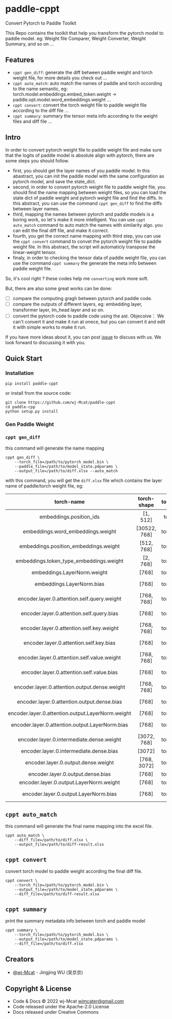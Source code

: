 # paddle-cppt

Convert Pytorch to Paddle Toolkit

This Repo contains the toolkit that help you transform the pytorch model to paddle model. eg: Weight file Comparer, Weight Converter, Weight Summary, and so on ...

## Features

* `cppt gen_diff`: generate the diff between paddle weight and torch weight file, for more details you check out ...
* `cppt auto_match`: auto match the names of paddle and torch occording to the name semantic, eg: torch.model.embeddings.embed_token.weight -> paddle.opt.model.word_embeddings.weight ...
* `cppt convert`: convert the torch weight file to paddle weight file according to the diff file ...
* `cppt summary`: summary the tensor meta info according to the weight files and diff file ...

## Intro

In order to convert pytorch weight file to paddle weight file and make sure that the logits of paddle model is absolute align with pytorch, there are some steps you should follow.

* first, you should get the layer names of you paddle model. In this abastract, you can init the paddle model with the same configuration as pytorch model, and save the state_dict.
* second, in order to convert pytorch weight file to paddle weight file, you should find the name mapping between weight files, so you can load the state dict of paddle weight and pytorch weight file and find the diffs. In this abstract, you can use the command `cppt gen_diff` to find the diffs between layer names. 
* third, mapping the names between pytorch and paddle models is a boring work, so let's make it more intelligent. You can use `cppt auto_match` command to auto match the names with similarity algo. you can edit the final diff file, and make it correct. 
* fourth, you get the correct name mapping with third step, you can use the `cppt convert` command to convet the pytorch weight file to paddle weight file. In this abstract, the script will automaticly transpose the linear-weight tensor.
* finaly, in order to checking the tensor data of paddle weight file, you can use the command `cppt summary` the generate the meta info between paddle weight file.

So, it's cool right ? these codes help me `converting` work more soft.

But, there are also some great works can be done:

- [ ] compare the computing gragh between pytorch and paddle code. 
- [ ] compare the outputs of different layers, eg: embedding layer, transformer layer, lm_head layer and so on. 
- [ ] convert the pytorch code to paddle code using the ast. Objecoive： We can't convert it and make it run at onece, but you can convert it and edit it with simple works to make it run. 

If you have more ideas about it, you can post [issue](https://github.com/wj-Mcat/paddle-cppt/issues/new) to discuss with us. We look forward to discussing it with you. 

## Quick Start

### Installation

```shell
pip install paddle-cppt
```

or install from the source code:

```shell
git clone https://github.com/wj-Mcat/paddle-cppt
cd paddle-cpp
python setup.py install
```

### Gen Paddle Weight

### `cppt gen_diff`

this command will generate the name mapping 

```shell
cppt gen_diff \
    --torch_file=/path/to/pytorch_model.bin \
    --paddle_file=/path/to/model_state.pdparams \
    --output_file=/path/to/diff.xlsx --auto_match
```
with this command, you will get the `diff.xlsx` file which contains the layer name of paddle/torch weight file, eg: 

|                     torch-name                    |  torch-shape |  torch-dtype  |   torch-type  |                 paddle-name                | paddle-shape |  paddle-dtype  |  paddle-type  |
|:-------------------------------------------------:|:------------:|:-------------:|:-------------:|:------------------------------------------:|:------------:|:--------------:|:-------------:|
| embeddings.position_ids                           | [1, 512]     | torch.int64   | embedding     | embeddings.word_embeddings.weight          | [30522, 768] | paddle.float32 | embedding     |
| embeddings.word_embeddings.weight                 | [30522, 768] | torch.float32 | embedding     | embeddings.position_embeddings.weight      | [512, 768]   | paddle.float32 | embedding     |
| embeddings.position_embeddings.weight             | [512, 768]   | torch.float32 | embedding     | embeddings.token_type_embeddings.weight    | [2, 768]     | paddle.float32 | embedding     |
| embeddings.token_type_embeddings.weight           | [2, 768]     | torch.float32 | embedding     | embeddings.layer_norm.weight               | [768]        | paddle.float32 | embedding     |
| embeddings.LayerNorm.weight                       | [768]        | torch.float32 | embedding     | embeddings.layer_norm.bias                 | [768]        | paddle.float32 | embedding     |
| embeddings.LayerNorm.bias                         | [768]        | torch.float32 | embedding     | encoder.layers.0.self_attn.q_proj.weight   | [768, 768]   | paddle.float32 | linear-weight |
| encoder.layer.0.attention.self.query.weight       | [768, 768]   | torch.float32 | linear-weight | encoder.layers.0.self_attn.q_proj.bias     | [768]        | paddle.float32 | linear-bias   |
| encoder.layer.0.attention.self.query.bias         | [768]        | torch.float32 | linear-bias   | encoder.layers.0.self_attn.k_proj.weight   | [768, 768]   | paddle.float32 | linear-weight |
| encoder.layer.0.attention.self.key.weight         | [768, 768]   | torch.float32 | linear-weight | encoder.layers.0.self_attn.k_proj.bias     | [768]        | paddle.float32 | linear-bias   |
| encoder.layer.0.attention.self.key.bias           | [768]        | torch.float32 | linear-bias   | encoder.layers.0.self_attn.v_proj.weight   | [768, 768]   | paddle.float32 | linear-weight |
| encoder.layer.0.attention.self.value.weight       | [768, 768]   | torch.float32 | linear-weight | encoder.layers.0.self_attn.v_proj.bias     | [768]        | paddle.float32 | linear-bias   |
| encoder.layer.0.attention.self.value.bias         | [768]        | torch.float32 | linear-bias   | encoder.layers.0.self_attn.out_proj.weight | [768, 768]   | paddle.float32 | linear-weight |
| encoder.layer.0.attention.output.dense.weight     | [768, 768]   | torch.float32 | linear-weight | encoder.layers.0.self_attn.out_proj.bias   | [768]        | paddle.float32 | linear-bias   |
| encoder.layer.0.attention.output.dense.bias       | [768]        | torch.float32 | linear-bias   | encoder.layers.0.linear1.weight            | [768, 3072]  | paddle.float32 | linear-weight |
| encoder.layer.0.attention.output.LayerNorm.weight | [768]        | torch.float32 | norm          | encoder.layers.0.linear1.bias              | [3072]       | paddle.float32 | linear-bias   |
| encoder.layer.0.attention.output.LayerNorm.bias   | [768]        | torch.float32 | norm          | encoder.layers.0.linear2.weight            | [3072, 768]  | paddle.float32 | linear-weight |
| encoder.layer.0.intermediate.dense.weight         | [3072, 768]  | torch.float32 | linear-weight | encoder.layers.0.linear2.bias              | [768]        | paddle.float32 | linear-bias   |
| encoder.layer.0.intermediate.dense.bias           | [3072]       | torch.float32 | linear-bias   | encoder.layers.0.norm1.weight              | [768]        | paddle.float32 | norm          |
| encoder.layer.0.output.dense.weight               | [768, 3072]  | torch.float32 | linear-weight | encoder.layers.0.norm1.bias                | [768]        | paddle.float32 | norm          |
| encoder.layer.0.output.dense.bias                 | [768]        | torch.float32 | linear-bias   | encoder.layers.0.norm2.weight              | [768]        | paddle.float32 | norm          |
| encoder.layer.0.output.LayerNorm.weight           | [768]        | torch.float32 | norm          | encoder.layers.0.norm2.bias                | [768]        | paddle.float32 | norm          |
| encoder.layer.0.output.LayerNorm.bias             | [768]        | torch.float32 | norm          | encoder.layers.1.self_attn.q_proj.weight   | [768, 768]   | paddle.float32 | linear-weight |


## `cppt auto_match`

this command will generate the final name mapping into the excel file.

```shell
cppt auto_match \
    --diff_file=/path/to/diff.xlsx \
    --output_file=/path/to/diff-result.xlsx
```

## `cppt convert`

convert torch model to paddle weight according the final diff file.

```shell
cppt convert \
    --torch_file=/path/to/pytorch_model.bin \
    --output_file=/path/to/model_state.pdparams \
    --diff_file=/path/to/diff-result.xlsx
```

## `cppt summary`

print the summary metadata info between torch and paddle model

```shell
cppt summary \
    --torch_file=/path/to/pytorch_model.bin \
    --output_file=/path/to/model_state.pdparams \
    --diff_file=/path/to/diff.xlsx
```

## Creators

- [@wj-Mcat](https://github.com/wj-Mcat) - Jingjing WU (吴京京)

## Copyright & License

- Code & Docs © 2022 wj-Mcat <wjmcater@gmail.com>
- Code released under the Apache-2.0 License
- Docs released under Creative Commons
